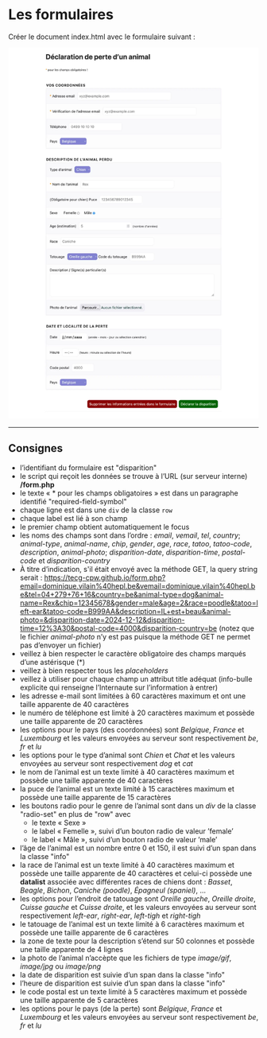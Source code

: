 # Les formulaires
Créer le document index.html avec le formulaire suivant :

![Rendu de la page avec CSS](./img/rendu.webp "rendu avec CSS de la solution" )

---

## Consignes
- l’identifiant du formulaire est "disparition"
- le script qui reçoit les données se trouve à l’URL (sur serveur interne) **/form.php**
- le texte « * pour les champs obligatoires » est dans un paragraphe identifié "required-field-symbol"
- chaque ligne est dans une `div` de la classe `row`
- chaque label est lié à son champ
- le premier champ obtient automatiquement le focus
- les noms des champs sont dans l’ordre : *email*, *vemail*, *tel*, *country*; *animal-type*, *animal-name*, *chip*, *gender*, *age*, *race*, *tatoo*, *tatoo-code*, *description*, *animal-photo*; *disparition-date*, *disparition-time*, *postal-code* et *disparition-country*
- À titre d’indication, s'il était envoyé avec la méthode GET, la query string serait : https://tecg-cpw.github.io/form.php?email=dominique.vilain%40hepl.be&vemail=dominique.vilain%40hepl.be&tel=04+279+76+16&country=be&animal-type=dog&animal-name=Rex&chip=12345678&gender=male&age=2&race=poodle&tatoo=left-ear&tatoo-code=B999AA&description=IL+est+beau&animal-photo=&disparition-date=2024-12-12&disparition-time=12%3A30&postal-code=4000&disparition-country=be (notez que le fichier *animal-photo* n’y est pas puisque la méthode GET ne permet pas d’envoyer un fichier)
- veillez à bien respecter le caractère obligatoire des champs marqués d’une astérisque (*)
- veillez à bien respecter tous les *placeholders*
- veillez à utiliser pour chaque champ un attribut title adéquat (info-bulle explicite qui renseigne l’Internaute sur l’information à entrer)
- les adresse e-mail sont limitées à 60 caractères maximum et ont une taille apparente de 40 caractères
- le numéro de téléphone est limité à 20 caractères maximum et possède une taille apparente de 20 caractères
- les options pour le pays (des coordonnées) sont *Belgique*, *France* et *Luxembourg* et les valeurs envoyées au serveur sont respectivement *be*, *fr* et *lu*
- les options pour le type d’animal sont *Chien* et *Chat* et les valeurs envoyées au serveur sont respectivement *dog* et *cat*
- le nom de l’animal est un texte limité à 40 caractères maximum et possède une taille apparente de 40 caractères
- la puce de l’animal est un texte limité à 15 caractères maximum et possède une taille apparente de 15 caractères
- les boutons radio pour le genre de l’animal sont dans un *div* de la classe "radio-set" en plus de "row" avec
	- le texte « Sexe »
	- le label « Femelle », suivi d’un bouton radio de valeur ’female’
	- le label « Mâle », suivi d’un bouton radio de valeur ’male’
- l’âge de l’animal est un nombre entre 0 et 150, il est suivi d’un span dans la classe "info"
- la race de l’animal est un texte limité à 40 caractères maximum et possède une taille apparente de 40 caractères et celui-ci possède une **datalist** associée avec différentes races de chiens dont : *Basset*, *Beagle*, *Bichon*, *Caniche (poodle)*, *Épagneul (spaniel)*, ...    
- les options pour l’endroit de tatouage sont *Oreille gauche*, *Oreille droite*, *Cuisse gauche* et *Cuisse droite*, et les valeurs envoyées au serveur sont respectivement *left-ear*, *right-ear*, *left-tigh* et *right-tigh*
- le tatouage de l’animal est un texte limité à 6 caractères maximum et possède une taille apparente de 6 caractères
- la zone de texte pour la description s’étend sur 50 colonnes et possède une taille apparente de 4 lignes
- la photo de l’animal n’accèpte que les fichiers de type *image/gif*, *image/jpg* ou *image/png*
- la date de disparition est suivie d’un span dans la classe "info"
- l’heure de disparition est suivie d’un span dans la classe "info"
- le code postal est un texte limité à 5 caractères maximum et possède une taille apparente de 5 caractères
- les options pour le pays (de la perte) sont *Belgique*, *France* et *Luxembourg* et les valeurs envoyées au serveur sont respectivement *be*, *fr* et *lu*
